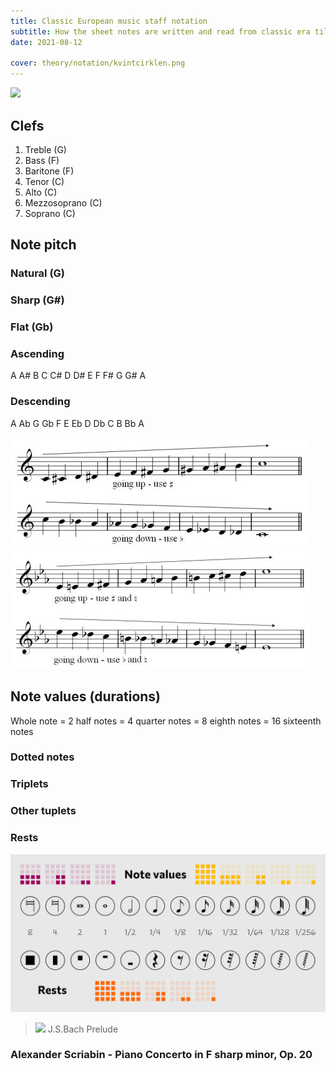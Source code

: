 ```yaml
---
title: Classic European music staff notation
subtitle: How the sheet notes are written and read from classic era till today
date: 2021-08-12

cover: theory/notation/kvintcirklen.png
---
```


![](/media/theory/notation/kvintcirklen.png)

## Clefs

1. Treble (G) <abc-render :abc="'K:treble\nG8'" />
2. Bass (F) <abc-render :abc="'K:bass\nF,8'" />
3. Baritone (F) <abc-render :abc="'K:bass3\nF,8'" />
4. Tenor (C) <abc-render :abc="'K:tenor\nc,8'" />
5. Alto (C) <abc-render :abc="'K:alto\nc,8'" />
6. Mezzosoprano (C) <abc-render :abc="'K:alto2\nc,8'" />
7. Soprano (C) <abc-render :abc="'K:alto1\nc,8'" />

## Note pitch

### Natural (G)

<abc-render :abc="'G8'" />

<abc-render :abc="'K:Gb\n=G8'" />

### Sharp (G#)

<abc-render :abc="'^G8'" />

<abc-render :abc="'K:Gb\n^^G8'" />

### Flat (Gb)

<abc-render :abc="'_G8'" />

<abc-render :abc="'K:C#\n__G8'" />

### Ascending

A A# B C C# D D# E F F# G G# A

<abc-render responsive :abc="'A,^A,B,C^CD^DEF^FG^GA'" />

### Descending

A Ab G Gb F E Eb D Db C B Bb A

<abc-render responsive :abc="`a,_a,G_GFE_ED_DCB,_B,A,`" />

![](./chromatic-c.jpg)
![](./chromatic-Eb.jpg)

## Note values (durations)

Whole note = 2 half notes = 4 quarter notes = 8 eighth notes = 16 sixteenth notes

<abc-render responsive :abc="`M:4/4\n|G8|G4A4|G2A2B2c2|GDGDGDGD|G/D/G/D/G/D/G/D/G/D/G/D/G/D/G/D/|`" />

### Dotted notes

<abc-render responsive :abc="`M:4/4\n|(G12|G4)|G5G2|G3GG3G|G3/2G/2G3/2G/2G3/2G/2G3/2G/2|`" />

### Triplets

<abc-render responsive :abc="`M:4/4\n|(3G4A4B4|(3G2A2B2 (3G2A2B2| (3GAB (3GAB (3GAB (3GAB|`" />

### Other tuplets

<abc-render responsive :abc="`M:4/4\n|(5G2A2B2c2d2|(7CDEFGAB|`" />

### Rests

<abc-render responsive :abc="`M:4/4\n|z8|z4z4|z2z2z2z2|zzzzzzzz|z/z/z/z/z/z/z/z/z/z/z/z/z/z/z/z/|`" />

![](./note-values-and-rests.png)

> ![](/media/theory/notation/Bachlut1.png)
> J.S.Bach Prelude

### Alexander Scriabin - Piano Concerto in F sharp minor, Op. 20

<youtube-embed video="F734PyD3NAw" />
